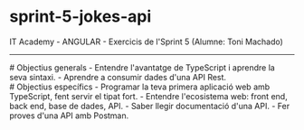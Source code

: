 # sprint-5-jokes-api
IT Academy - ANGULAR - Exercicis de l'Sprint 5 (Alumne: Toni Machado)
<hr>
# Objectius generals
- Entendre l'avantatge de TypeScript i aprendre la seva sintaxi.
- Aprendre a consumir dades d'una API Rest.
<br>
# Objectius específics
- Programar la teva primera aplicació web amb TypeScript, fent servir el tipat fort.
- Entendre l'ecosistema web: front end, back end, base de dades, API.
- Saber llegir documentació d'una API.
- Fer proves d'una API amb Postman.